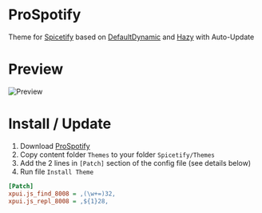 # ProSpotify
Theme for [Spicetify](https://github.com/spicetify/spicetify-cli) based on [DefaultDynamic](https://github.com/JulienMaille/spicetify-dynamic-theme) and [Hazy](https://github.com/Astromations/Hazy) with Auto-Update

# Preview
![Preview](https://prochopa.github.io/ProSpotify/ProSpotify.png)

# Install / Update
1. Download [ProSpotify](https://github.com/ProChopa/ProSpotify/releases/download/Release/ProSpotify.rar)
2. Copy content folder `Themes` to your folder `Spicetify/Themes`
3. Add the 2 lines in `[Patch]` section of the config file (see details below)
4. Run file `Install Theme`

```ini
[Patch]
xpui.js_find_8008 = ,(\w+=)32,
xpui.js_repl_8008 = ,${1}28,
```
